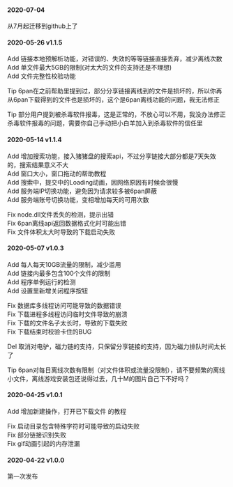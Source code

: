 #### 2020-07-04
  
从7月起迁移到github上了
  
#### 2020-05-26 v1.1.5
  
Add 链接本地预解析功能，对错误的、失效的等等链接直接丢弃，减少离线次数<br/>
Add 单文件最大5GB的限制(对太大的文件的支持还是不理想)<br/>
Add 文件完整性校验功能<br/>
  
Tip 6pan在之前帮助里提到过，部分分享链接离线到的文件是损坏的，所以你再从6pan下载得到的文件也是损坏的，这个是6pan离线功能的问题，我无法修正<br/>
  
Tip 部分用户提到被杀毒软件报毒，这是正常的，不放心可以不用，我没办法修正杀毒软件报毒的问题，需要你自己手动把小白羊加入到杀毒软件的信任里<br/>
  
#### 2020-05-14 v1.1.4
  
Add 增加搜索功能，接入猪猪盘的搜索api，不过分享链接大部分都是7天失效的，搜索结果意义不大<br/>
Add 窗口大小，窗口拖动的帮助教程<br/>
Add 搜索中，提交中的Loading动画，因网络原因有时候会很慢<br/>
Add 服务端IP切换功能，避免因为请求较多被6pan屏蔽<br/>
Add 服务端账号切换功能，变相增加每天的可用次数<br/>
  
Fix node.dll文件丢失的检测，提示出错<br/>
Fix 6pan离线api返回数据格式化时可能出错<br/>
Fix 文件体积太大时导致的下载启动失败<br/>
  
#### 2020-05-07 v1.0.3
  
Add 每人每天10GB流量的限制，减少滥用<br/>
Add 链接内最多包含100个文件的限制<br/>
Add 程序单例运行的检测<br/>
Add 设置里新增关闭程序按钮<br/>
  
Fix 数据库多线程访问可能导致的数据错误<br/>
Fix 下载进程多线程访问临时文件导致的崩溃<br/>
Fix 下载的文件名子太长时，导致的下载失败<br/>
Fix 下载结束时校验卡住的BUG<br/>
  
Del 取消对电驴，磁力链的支持，只保留分享链接的支持，因为磁力排队时间太长了<br/>
  
Tip 6pan对每日离线次数有限制（对文件体积或流量没限制），请不要频繁的离线小文件，离线游戏安装包还说得过去，几十M的图片自己下不好吗？<br/>
  
#### 2020-04-25 v1.0.1
  
Add 增加新建操作，打开已下载文件 的教程<br/>
  
Fix 启动目录包含特殊字符时可能导致的启动失败<br/>
Fix 部分链接识别失败<br/>
Fix gif动画引起的内存泄漏<br/>
  
#### 2020-04-22 v1.0.0
  
第一次发布<br/>

